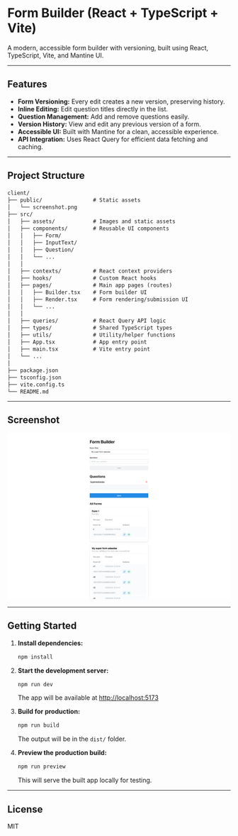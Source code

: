 # Form Builder (React + TypeScript + Vite)

A modern, accessible form builder with versioning, built using React, TypeScript, Vite, and Mantine UI.

---

## Features

- **Form Versioning:** Every edit creates a new version, preserving history.
- **Inline Editing:** Edit question titles directly in the list.
- **Question Management:** Add and remove questions easily.
- **Version History:** View and edit any previous version of a form.
- **Accessible UI:** Built with Mantine for a clean, accessible experience.
- **API Integration:** Uses React Query for efficient data fetching and caching.

---

## Project Structure

```
client/
├── public/                # Static assets
│   └── screenshot.png
├── src/
│   ├── assets/            # Images and static assets
│   ├── components/        # Reusable UI components
│   │   ├── Form/
│   │   ├── InputText/
│   │   ├── Question/
│   │   └── ...
│   │
│   ├── contexts/          # React context providers
│   ├── hooks/             # Custom React hooks
│   ├── pages/             # Main app pages (routes)
│   │   ├── Builder.tsx    # Form builder UI
│   │   ├── Render.tsx     # Form rendering/submission UI
│   │   └── ...
│   │
│   ├── queries/           # React Query API logic
│   ├── types/             # Shared TypeScript types
│   ├── utils/             # Utility/helper functions
│   ├── App.tsx            # App entry point
│   ├── main.tsx           # Vite entry point
│   └── ...
│
├── package.json
├── tsconfig.json
├── vite.config.ts
└── README.md
```

---

## Screenshot

![Form Builder Screenshot](./src/assets/builder.png)

---

## Getting Started

1. **Install dependencies:**
   ```bash
   npm install
   ```

2. **Start the development server:**
   ```bash
   npm run dev
   ```
   The app will be available at [http://localhost:5173](http://localhost:5173)

3. **Build for production:**
   ```bash
   npm run build
   ```
   The output will be in the `dist/` folder.

4. **Preview the production build:**
   ```bash
   npm run preview
   ```
   This will serve the built app locally for testing.

---

## License

MIT
